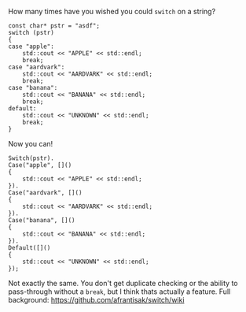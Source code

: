 How many times have you wished you could `switch` on a string?
```
const char* pstr = "asdf";
switch (pstr)
{
case "apple":
    std::cout << "APPLE" << std::endl;
    break;
case "aardvark":
    std::cout << "AARDVARK" << std::endl;
    break;
case "banana":
    std::cout << "BANANA" << std::endl;
    break;
default:
    std::cout << "UNKNOWN" << std::endl;
    break;
}
```
Now you can!
```
Switch(pstr).
Case("apple", []()
{
    std::cout << "APPLE" << std::endl; 
}).
Case("aardvark", []()
{
    std::cout << "AARDVARK" << std::endl; 
}).
Case("banana", []()
{
    std::cout << "BANANA" << std::endl; 
}).
Default([]()
{
    std::cout << "UNKNOWN" << std::endl; 
});
```
Not exactly the same.  You don't get duplicate checking or the ability to pass-through without a `break`, but I think thats actually a feature. 
Full background: https://github.com/afrantisak/switch/wiki

